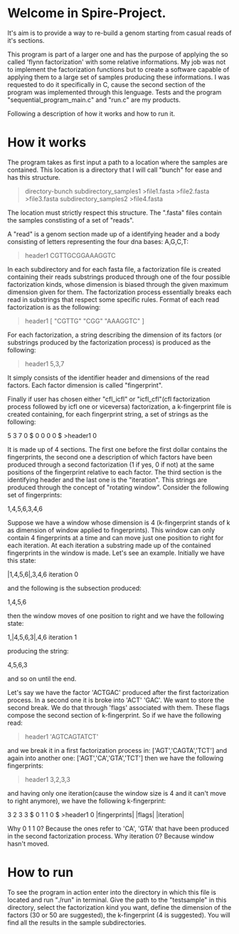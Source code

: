 # Welcome in Spire-Project.

It's aim is to provide a way to re-build a genom starting from casual reads of it's sections.

This program is part of a larger one and has the purpose of applying the so called 'flynn factorization' with some relative informations. My job was not to implement the factorization functions but to create a software capable of applying them to a large set of samples producing these informations. I was requested to do it specifically in C, cause the second section of the program was implemented through this lenguage. Tests and the program "sequential_program_main.c" and "run.c" are my products.

Following a description of how it works and how to run it.

# How it works
The program takes as first input a path to a location where the samples are contained. This location is a directory that I will call "bunch" for ease and has this structure.

>directory-bunch
  >subdirectory_samples1
    >file1.fasta
    >file2.fasta
    >file3.fasta
  >subdirectory_samples2
    >file4.fasta

The location must strictly respect this structure. The ".fasta" files contain the samples constisting of a set of "reads".

A "read" is a genom section made up of a identifying header and a body consisting of letters representing the four dna bases: A,G,C,T:

>header1
CGTTGCGGAAAGGTC

In each subdirectory and for each fasta file, a factorization file is created containing their reads substrings produced through one of the four possible factorization kinds, whose dimension is biased through the given maximum dimension given for them. The factorization process essentially breaks each read in substrings that respect some specific rules. Format of each read factorization is as the following:

>header1
[ "CGTTG" "CGG" "AAAGGTC" ]

For each factorization, a string describing the dimension of its factors (or substrings produced by the factorization process) is produced as the following:

>header1 5,3,7

It simply consists of the identifier header and dimensions of the read factors. Each factor dimension is called "fingerprint".

Finally if user has chosen either "cfl_icfl" or "icfl_cfl"(cfl factorization process followed by icfl one or viceversa) factorization, a k-fingerprint file is created containing, for each fingerprint string, a set of strings as the following:

5 3 7 0 $ 0 0 0 0 $ >header1 0

It is made up of 4 sections. The first one before the first dollar contains the fingerprints, the second one a description of which factors have been produced through a second factorization (1 if yes, 0 if not) at the same positions of the fingerprint relative to each factor. The third section is the identifying header and the last one is the "iteration". This strings are produced through the concept of "rotating window". Consider the following set of fingerprints:

1,4,5,6,3,4,6

Suppose we have a window whose dimension is 4 (k-fingerprint stands of k as dimension of window applied to fingerprints). This window can only contain 4 fingerprints at a time and can move just one position to right for each iteration. At each iteration a substring made up of the contained fingerprints in the window is made. Let's see an example. Initially we have this state:

|1,4,5,6|,3,4,6   iteration 0

and the following is the subsection produced:

1,4,5,6

then the window moves of one position to right and we have the following state:

1,|4,5,6,3|,4,6    iteration 1

producing the string:

 4,5,6,3

and so on until the end.

Let's say we have the factor 'ACTGAC' produced after the first factorization process. In a second one it is broke into 'ACT' 'GAC'. We want to store the second break. We do that through 'flags' associated with them. These flags compose the second section of k-fingerprint. So if we have the following read:

>header1 'AGTCAGTATCT'

and we break it in a first factorization process in:
['AGT','CAGTA','TCT']
and again into another one:
['AGT','CA','GTA','TCT']
then we have the following fingerprints:

>header1 3,2,3,3

and having only one iteration(cause the window size is 4 and it can't move to right anymore), we have the following k-fingerprint:

   3 2 3 3      $ 0 1 1 0 $ >header1      0
|fingerprints|    |flags|            |iteration|

Why 0 1 1 0? Because the ones refer to 'CA', 'GTA' that have been produced in the second factorization process. Why iteration 0? Because window hasn't moved.

# How to run

To see the program in action enter into the directory in which this file is located and run "./run" in terminal. Give the path to the "testsample" in this directory, select the factorization kind you want, define the dimension of the factors (30 or 50 are suggested), the k-fingerprint (4 is suggested). You will find all the results in the sample subdirectories.




